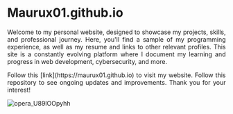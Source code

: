 # Maurux01.github.io

<p align="justify">
Welcome to my personal website, designed to showcase my projects, skills, and professional journey. Here, you'll find a sample of my programming experience, as well as my resume and links to other relevant profiles. This site is a constantly evolving platform where I document my learning and progress in web development, cybersecurity, and more.
</p>

<p align="justify">
Follow this [link](https://maurux01.github.io) to visit my website. Follow this repository to see ongoing updates and improvements. Thank you for your interest!
</p>



![opera_U89lOOpyhh](https://github.com/user-attachments/assets/5c66c091-8a8d-44e6-87de-702604552033)
